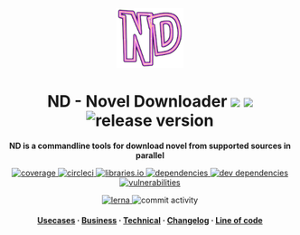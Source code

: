 <p align="center">
  <img src="./docs/assets/icon.png" width="120px">
</p>

<!-- Title -->
<h1 align="center">
  ND - Novel Downloader

  <img src="https://simpleicons.org/icons/typescript.svg" width="24px">
  <img src="https://simpleicons.org/icons/webpack.svg" width="24px">

  <img alt="release version" src="https://img.shields.io/github/v/release/kamontat/nd?include_prereleases&logo=github&logoColor=white&sort=semver&style=flat-square">
</h1>

<!-- description -->
<p align="center">
  <strong>ND is a commandline tools for download novel from supported sources in parallel</strong>
</p>

<!-- CI/CD badge -->
<p align="center">
  <a href="https://codecov.io/gh/kamontat/nd">
    <img alt="coverage" src="https://img.shields.io/codecov/c/github/kamontat/nd?logo=codecov&logoColor=white&style=flat-square" />
  </a>
  <a href="https://circleci.com/gh/kamontat/workflows/nd">
    <img alt="circleci" src="https://img.shields.io/circleci/build/github/kamontat/nd?style=flat-square">
  </a>
  <a href="https://libraries.io/github/kamontat/nd">
    <img alt="libraries.io" src="https://img.shields.io/librariesio/github/kamontat/nd?style=flat-square">
  </a>
  <a href="https://david-dm.org/kamontat/nd">
    <img alt="dependencies" src="https://img.shields.io/david/kamontat/nd?style=flat-square">
  </a>
  <a href="https://david-dm.org/kamontat/nd?type=dev">
    <img alt="dev dependencies" src="https://img.shields.io/david/dev/kamontat/nd?style=flat-square">
  </a>
  <a href="https://app.snyk.io/org/kamontat/project/a5bcf3c4-23ce-43c3-8afe-b63b690252f2">
    <img alt="vulnerabilities" src="https://img.shields.io/snyk/vulnerabilities/github/kamontat/nd?logo=snyk&logoColor=white&style=flat-square">
  </a>
</p>

<p align="center">
  <a href="https://lerna.js.org/">
    <img alt="lerna" src="https://img.shields.io/badge/maintained%20with-lerna-cc00ff.svg?style=flat-square">
  </a>
  <img alt="commit activity" src="https://img.shields.io/github/commit-activity/m/kamontat/nd?style=flat-square">
</p>

<!-- Internal link -->
<h4 align="center">
  <a href="docs/Usecases.md">Usecases</a>
  <span> · </span>
  <a href="docs/Business.md">Business</a>
  <span> · </span>
  <a href="docs/Technical.md">Technical</a>
  <span> · </span>
  <a href="docs/reports/CHANGELOG.md">Changelog</a>
  <span> · </span>
  <a href="docs/reports/loc">Line of code</a>
</h4>

